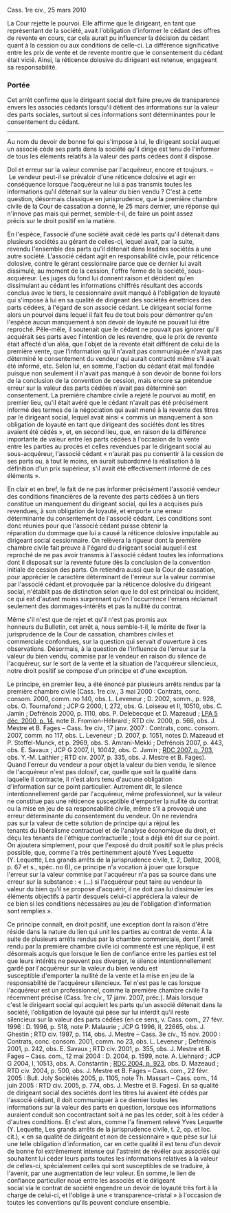 Cass. 1re civ., 25 mars 2010

La Cour rejette le pourvoi. Elle affirme que le dirigeant, en tant que représentant de la société, avait l'obligation d'informer le cédant des offres de revente en cours, car cela aurait pu influencer la décision du cédant quant à la cession ou aux conditions de celle-ci. La différence significative entre les prix de vente et de revente montre que le consentement du cédant était vicié. Ainsi, la réticence dolosive du dirigeant est retenue, engageant sa responsabilité.

### Portée

Cet arrêt confirme que le dirigeant social doit faire preuve de transparence envers les associés cédants lorsqu'il détient des informations sur la valeur des parts sociales, surtout si ces informations sont déterminantes pour le consentement du cédant.

---

Au nom du devoir de bonne foi qui s'impose à lui, le dirigeant social auquel un associé cède ses parts dans la société qu'il dirige est tenu de l'informer de tous les éléments relatifs à la valeur des parts cédées dont il dispose.

Dol et erreur sur la valeur commise par l'acquéreur, encore et toujours. – Le vendeur peut-il se prévaloir d'une réticence dolosive et agir en conséquence lorsque l'acquéreur ne lui a pas transmis toutes les informations qu'il détenait sur la valeur du bien vendu ? C'est à cette question, désormais classique en jurisprudence, que la première chambre civile de la Cour de cassation a donné, le 25 mars dernier, une réponse qui n'innove pas mais qui permet, semble-t-il, de faire un point assez précis sur le droit positif en la matière.

En l'espèce, l'associé d'une société avait cédé les parts qu'il détenait dans plusieurs sociétés au gérant de celles-ci, lequel avait, par la suite, revendu l'ensemble des parts qu'il détenait dans lesdites sociétés à une autre société. L'associé cédant agit en responsabilité civile, pour réticence dolosive, contre le gérant cessionnaire parce que ce dernier lui avait dissimulé, au moment de la cession, l'offre ferme de la société, sous-acquéreur. Les juges du fond lui donnent raison et décident qu'en dissimulant au cédant les informations chiffrés résultant des accords conclus avec le tiers, le cessionnaire avait manqué à l'obligation de loyauté qui s'impose à lui en sa qualité de dirigeant des sociétés émettrices des parts cédées, à l'égard de son associé cédant. Le dirigeant social forme alors un pourvoi dans lequel il fait feu de tout bois pour démontrer qu'en l'espèce aucun manquement à son devoir de loyauté ne pouvait lui être reproché. Pêle-mêle, il soutenait que le cédant ne pouvait pas ignorer qu'il acquérait ses parts avec l'intention de les revendre, que le prix de revente était affecté d'un aléa, que l'objet de la revente était différent de celui de la première vente, que l'information qu'il n'avait pas communiquée n'avait pas déterminé le consentement du vendeur qui aurait contracté même s'il avait été informé, etc. Selon lui, en somme, l'action du cédant était mal fondée puisque non seulement il n'avait pas manqué à son devoir de bonne foi lors de la conclusion de la convention de cession, mais encore sa prétendue erreur sur la valeur des parts cédées n'avait pas déterminé son consentement. La première chambre civile a rejeté le pourvoi au motif, en premier lieu, qu'il était avéré que le cédant n'avait pas été précisément informé des termes de la négociation qui avait mené à la revente des titres par le dirigeant social, lequel avait ainsi « commis un manquement à son obligation de loyauté en tant que dirigeant des sociétés dont les titres avaient été cédés », et, en second lieu, que, en raison de la différence importante de valeur entre les parts cédées à l'occasion de la vente entre les parties au procès et celles revendues par le dirigeant social au sous-acquéreur, l'associé cédant « n'aurait pas pu consentir à la cession de ses parts ou, à tout le moins, en aurait subordonné la réalisation à la définition d'un prix supérieur, s'il avait été effectivement informé de ces éléments ».

En clair et en bref, le fait de ne pas informer précisément l'associé vendeur des conditions financières de la revente des parts cédées à un tiers constitue un manquement du dirigeant social, qui les a acquises puis revendues, à son obligation de loyauté, et emporte une erreur déterminante du consentement de l'associé cédant. Les conditions sont donc réunies pour que l'associé cédant puisse obtenir la réparation du dommage que lui a causé la réticence dolosive imputable au dirigeant social cessionnaire. On relèvera la rigueur dont la première chambre civile fait preuve à l'égard du dirigeant social auquel il est reproché de ne pas avoir transmis à l'associé cédant toutes les informations dont il disposait sur la revente future dès la conclusion de la convention initiale de cession des parts. On retiendra aussi que la Cour de cassation, pour apprécier le caractère déterminant de l'erreur sur la valeur commise par l'associé cédant et provoquée par la réticence dolosive du dirigeant social, n'établit pas de distinction selon que le dol est principal ou incident, ce qui est d'autant moins surprenant qu'en l'occurrence l'errans réclamait seulement des dommages-intérêts et pas la nullité du contrat.

Même s'il n'est que de rejet et qu'il n'est pas promis aux honneurs du Bulletin, cet arrêt a, nous semble-t-il, le mérite de fixer la jurisprudence de la Cour de cassation, chambres civiles et commerciale confondues, sur la question qui servait d'ouverture à ces observations. Désormais, à la question de l'influence de l'erreur sur la valeur du bien vendu, commise par le vendeur en raison du silence de l'acquéreur, sur le sort de la vente et la situation de l'acquéreur silencieux, notre droit positif se compose d'un principe et d'une exception.

Le principe, en premier lieu, a été énoncé par plusieurs arrêts rendus par la première chambre civile (Cass. 1re civ., 3 mai 2000 : Contrats, conc. consom. 2000, comm. no 140, obs. L. Leveneur ; D. 2002, somm., p. 928, obs. O. Tournafond ; JCP G 2000, I, 272, obs. G. Loiseau et II, 10510, obs. C. Jamin ; Defrénois 2000, p. 1110, obs. P. Delebecque et D. Mazeaud ; [LPA 5 déc. 2000, p. 14](https://www-labase-lextenso-fr.elgebar.univ-reunion.fr/petites-affiches/PA200024203), note B. Fromion-Hébrard ; RTD civ. 2000, p. 566, obs. J. Mestre et B. Fages – Cass. 1re civ., 17 janv. 2007 : Contrats, conc. consom. 2007, comm. no 117, obs. L. Leveneur ; D. 2007, p. 1051, notes D. Mazeaud et P. Stoffel-Munck, et p. 2969, obs. S. Amrani-Mekki ; Defrénois 2007, p. 443, obs. E. Savaux ; JCP G 2007, II, 10042, obs. C. Jamin ; [RDC 2007, p. 703](https://www-labase-lextenso-fr.elgebar.univ-reunion.fr/revue-des-contrats/RDCO2007-3-005), obs. Y.-M. Laithier ; RTD civ. 2007, p. 335, obs. J. Mestre et B. Fages). Quand l'erreur du vendeur a pour objet la valeur du bien vendu, le silence de l'acquéreur n'est pas dolosif, car, quelle que soit la qualité dans laquelle il contracte, il n'est alors tenu d'aucune obligation d'information sur ce point particulier. Autrement dit, le silence intentionnellement gardé par l'acquéreur, même professionnel, sur la valeur ne constitue pas une réticence susceptible d'emporter la nullité du contrat ou la mise en jeu de sa responsabilité civile, même s'il a provoqué une erreur déterminante du consentement du vendeur. On ne reviendra pas sur la valeur de cette solution de principe qui a réjoui les tenants du libéralisme contractuel et de l'analyse économique du droit, et déçu les tenants de l'éthique contractuelle ; tout a déjà été dit sur ce point. On ajoutera simplement, pour que l'exposé du droit positif soit le plus précis possible, que, comme l'a très pertinemment ajouté Yves Lequette (Y. Lequette, Les grands arrêts de la jurisprudence civile, t. 2, Dalloz, 2008, p. 67 et s., spéc. no 6), ce principe n'a vocation à jouer que lorsque l'erreur sur la valeur commise par l'acquéreur n'a pas sa source dans une erreur sur la substance : « (...) si l'acquéreur peut taire au vendeur la valeur du bien qu'il se propose d'acquérir, il ne doit pas lui dissimuler les éléments objectifs à partir desquels celui-ci appréciera la valeur de ce bien si les conditions nécessaires au jeu de l'obligation d'information sont remplies ».

Ce principe connaît, en droit positif, une exception dont la raison d'être réside dans la nature du lien qui unit les parties au contrat de vente. À la suite de plusieurs arrêts rendus par la chambre commerciale, dont l'arrêt rendu par la première chambre civile ici commenté est une réplique, il est désormais acquis que lorsque le lien de confiance entre les parties est tel que leurs intérêts ne peuvent pas diverger, le silence intentionnellement gardé par l'acquéreur sur la valeur du bien vendu est susceptible d'emporter la nullité de la vente et la mise en jeu de la responsabilité de l'acquéreur silencieux. Tel n'est pas le cas lorsque l'acquéreur est un professionnel, comme la première chambre civile l'a récemment précisé (Cass. 1re civ., 17 janv. 2007, préc.). Mais lorsque c'est le dirigeant social qui acquiert les parts qu'un associé détenait dans la société, l'obligation de loyauté qui pèse sur lui interdit qu'il reste silencieux sur la valeur des parts cédées (en ce sens, v. Cass. com., 27 févr. 1996 : D. 1996, p. 518, note P. Malaurie ; JCP G 1996, II, 22665, obs. J. Ghestin ; RTD civ. 1997, p. 114, obs. J. Mestre – Cass. 3e civ., 15 nov. 2000 : Contrats, conc. consom. 2001, comm. no 23, obs. L. Leveneur ; Defrénois 2001, p. 242, obs. E. Savaux ; RTD civ. 2001, p. 355, obs. J. Mestre et B. Fages – Cass. com., 12 mai 2004 : D. 2004, p. 1599, note. A. Liehnard ; JCP G 2004, I, 10513, obs. A. Constantin ; [RDC 2004, p. 923](https://www-labase-lextenso-fr.elgebar.univ-reunion.fr/revue-des-contrats/RDCO2004-4-003), obs. D. Mazeaud ; RTD civ. 2004, p. 500, obs. J. Mestre et B. Fages – Cass. com., 22 févr. 2005 : Bull. Joly Sociétés 2005, p. 1105, note Th. Massart – Cass. com., 14 juin 2005 : RTD civ. 2005, p. 774, obs. J. Mestre et B. Fages). En sa qualité de dirigeant social des sociétés dont les titres lui avaient été cédés par l'associé cédant, il doit communiquer à ce dernier toutes les informations sur la valeur des parts en question, lorsque ces informations auraient conduit son cocontractant soit à ne pas les céder, soit à les céder à d'autres conditions. Et c'est alors, comme l'a finement relevé Yves Lequette (Y. Lequette, Les grands arrêts de la jurisprudence civile, t. 2, op. et loc. cit.), « en sa qualité de dirigeant et non de cessionnaire » que pèse sur lui une telle obligation d'information, car en cette qualité il est tenu d'un devoir de bonne foi extrêmement intense qui l'astreint de révéler aux associés qui souhaitent lui céder leurs parts toutes les informations relatives à la valeur de celles-ci, spécialement celles qui sont susceptibles de se traduire, à l'avenir, par une augmentation de leur valeur. En somme, le lien de confiance particulier noué entre les associés et le dirigeant social via le contrat de société engendre un devoir de loyauté très fort à la charge de celui-ci, et l'oblige à une « transparence-cristal » à l'occasion de toutes les conventions qu'ils peuvent conclure ensemble.